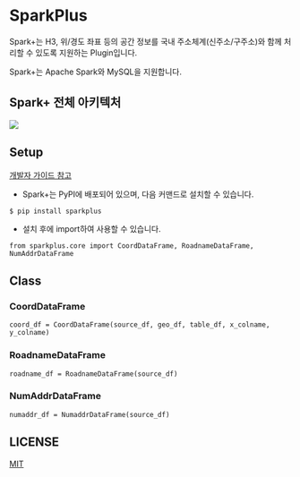 # SparkPlus
Spark+는 H3, 위/경도 좌표 등의 공간 정보를 국내 주소체계(신주소/구주소)와 함께 처리할 수 있도록 지원하는 Plugin입니다.

Spark+는 Apache Spark와 MySQL을 지원합니다.

## Spark+ 전체 아키텍처

![](https://github.com/SWM-SparkPlus/kr-address-db-updater/blob/master/statics/sparkplus_architecture.png)

## Setup


[개발자 가이드 참고](https://github.com/SWM-SparkPlus/sparkplus/wiki)

- Spark+는 PyPI에 배포되어 있으며, 다음 커맨드로 설치할 수 있습니다.
```
$ pip install sparkplus
```

- 설치 후에 import하여 사용할 수 있습니다.
```
from sparkplus.core import CoordDataFrame, RoadnameDataFrame, NumAddrDataFrame
```

## Class

### CoordDataFrame
```
coord_df = CoordDataFrame(source_df, geo_df, table_df, x_colname, y_colname)
```
### RoadnameDataFrame
```
roadname_df = RoadnameDataFrame(source_df)
```
### NumAddrDataFrame
```
numaddr_df = NumaddrDataFrame(source_df)
```


## LICENSE
[MIT](https://github.com/SWM-SparkPlus/db-updater/blob/master/LICENSE)
